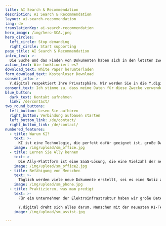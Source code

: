 ```yaml
---
title: AI Search & Recommendation
description: AI Search & Recommendation
layout: ai-search-recommendation
lang: de
translationKey: ai-search-recommendation
hero_image: /img/hero-SCA.jpeg
hero_circles:
  left_circle: Stop demanding
  right_circle: Start supporting
page_title: AI Search & Recommendation
intro_text: >-
  Die Suche und das Finden von Dokumenten haben sich in den letzten zwei Jahrzehnten immens verändert. Mit dem Aufkommen von Suchmaschinen im Internet ist die Suche nach Informationen zugänglicher geworden. Doch wenn es darum geht, intern innerhalb einer Organisation nach Informationen zu suchen, ist die Möglichkeit, das Gesuchte zu finden, oft weniger erfolgreich. Der Unterschied besteht darin, dass in den meisten Organisationen eine spezifische Fachsprache verwendet wird und der erforderliche Expertenwissen, um Dokumente erfolgreich zu finden, erhöht ist.
action_text: Wie funktioniert es?
download_text: White Paper herunterladen
form_download_text: Kostenloser Download
consent_info: >-
  Y.digital respektiert Ihre Privatsphäre. Wir werden Sie in die Y.digital-Datenbank aufnehmen, um Sie über aktuelle Entwicklungen auf dem Laufenden zu halten. Sie können sich jederzeit abmelden. Weitere Informationen zur Abmeldung, unseren Datenschutzpraktiken und wie wir uns dazu verpflichten, Ihre Privatsphäre zu schützen und zu respektieren, finden Sie in unserer Datenschutzrichtlinie. Durch Klicken auf "Download" unten stimmen Sie zu, dass Y.digital die oben angegebenen personenbezogenen Daten speichert und verarbeitet, um den angeforderten Inhalt bereitzustellen.
consent_text: Ich stimme zu, dass meine Daten für diese Zwecke verwendet werden.
blue_button:
  dark_text: Kontakt aufnehmen
  link: /de/contact/
two_round_buttons:
  left_button: Lesen Sie aufhören
  right_button: Verbindung aufbauen starten
  left_button_link: /de/contact/
  right_button_link: /de/contact/
numbered_features:
  - title: Warum KI?
    text: >-
      KI ist eine Technologie, die perfekt dafür geeignet ist, große Datenmengen zu durchsuchen, zu analysieren und dem Benutzer das beste Suchergebnis anzubieten. Y.digital hilft Organisationen, wichtige Informationen freizuschalten und mithilfe der neuesten KI-Technologien in nützliches Wissen umzuwandeln. Während einige veraltete Technologien sich nur auf die Schlüsselwort-Suche konzentrieren, bietet die Möglichkeit der Verwendung der neuesten Wissensgraphen-Technologie die Möglichkeit, den tatsächlichen Inhalt eines Textes zu analysieren und die Kombination verschiedener Wörter im Kontext zu betrachten.
    image: /img/upload/sm_office.jpg
  - title: Lernen Sie Ally kennen
    text: >-
      Die Ally-Plattform ist eine SaaS-Lösung, die eine Vielzahl der neuesten KI-Technologien verwendet. Sie ersetzt nicht die vorhandene Infrastruktur von Dokumentenverwaltungssystemen, sondern ermöglicht die Suche in verschiedenen Quellen, um das beste Ergebnis für Ihre Suche zu finden. Anstatt zu wissen, wonach Sie suchen, unterstützt Sie die KI-Technologie dabei, das zu finden, wonach Sie gesucht haben.
    image: /img/upload/sm_office2.jpg
  - title: Befähigung von Menschen
    text: >-
      Täglich werden viele neue Dokumente erstellt, sei es eine Notiz aus einem Meeting, Aktionslisten, neue Angebote für Kunden oder das Ergebnis einer getroffenen Entscheidung. Dokumente enthalten nützliche Informationen für Ihren täglichen Betrieb, aber das Archivieren von Dokumenten ist oft eine langweilige Aufgabe, die Sie lieber vergessen möchten. Mit Hilfe der KI-Technologie können nützliche Details zur Erstellung eines Dokuments in Metadaten eingefügt werden, um Dokumente leicht zu finden, aber auch um große Datenmengen von jetzt an zu archivieren, und möglicherweise Daten, die bis zu einem anderen Jahrzehnt zurückreichen, zu archivieren.
    image: /img/upload/sm_phone.jpg
  - title: Praktizieren, was man predigt
    text: >-
      Für ein Unternehmen der Elektroinfrastruktur haben wir große Datenmengen analysiert, die bis in die 1980er Jahre zurückreichen. Nützliche und wichtige Informationen zur Infrastruktur aus diesem Jahrzehnt, die jedoch in den heutigen Betriebsabläufen unfindbar sind, da die Daten nicht für die aktuelle Technologie der heutigen Operationen konfiguriert wurden. Durch die Verwendung der Ally-Plattform von Y.digital kann auf die Informationen jetzt einfach zugegriffen werden, ohne komplizierte und wissensintensive Arbeitsanweisungen für das Auffinden und Archivieren von Dokumenten befolgen zu müssen.

      Y.digital dreht sich alles darum, Menschen mit der neuesten KI-Technologie zu befähigen.
    image: /img/upload/sm_assist.jpg

---
```


